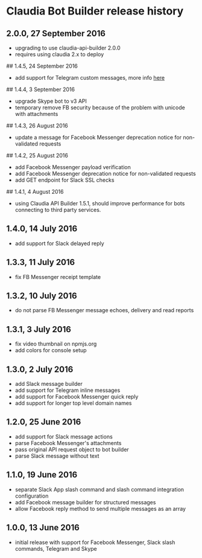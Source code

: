 # Claudia Bot Builder release history

## 2.0.0, 27 September 2016

- upgrading to use claudia-api-builder 2.0.0
- requires using claudia 2.x to deploy

## 1.4.5, 24 September 2016

- add support for Telegram custom messages, more info [here](https://github.com/claudiajs/claudia-bot-builder/blob/master/docs/TELEGRAM_CUSTOM_MESSAGES.md)

## 1.4.4, 3 September 2016

- upgrade Skype bot to v3 API
- temporary remove FB security because of the problem with unicode with attachments

## 1.4.3, 26 August 2016

- update a message for Facebook Messenger deprecation notice for non-validated requests

## 1.4.2, 25 August 2016

- add Facebook Messenger payload verification
- add Facebook Messenger deprecation notice for non-validated requests
- add GET endpoint for Slack SSL checks

## 1.4.1, 4 August 2016

- using Claudia API Builder 1.5.1, should improve performance for bots connecting to third party services.

## 1.4.0, 14 July 2016

- add support for Slack delayed reply

## 1.3.3, 11 July 2016

- fix FB Messenger receipt template

## 1.3.2, 10 July 2016

- do not parse FB Messenger message echoes, delivery and read reports

## 1.3.1, 3 July 2016

- fix video thumbnail on npmjs.org
- add colors for console setup

## 1.3.0, 2 July 2016

- add Slack message builder
- add support for Telegram inline messages
- add support for Facebook Messenger quick reply
- add support for longer top level domain names

## 1.2.0, 25 June 2016

- add support for Slack message actions
- parse Facebook Messenger's attachments
- pass original API request object to bot builder
- parse Slack message without text

## 1.1.0, 19 June 2016

- separate Slack App slash command and slash command integration configuration
- add Facebook message builder for structured messages
- allow Facebook reply method to send multiple messages as an array

## 1.0.0, 13 June 2016

- initial release with support for Facebook Messenger, Slack slash commands, Telegram and Skype
